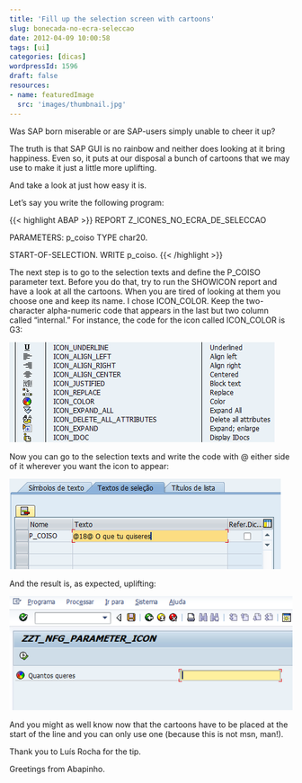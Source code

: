 ```yaml
---
title: 'Fill up the selection screen with cartoons'
slug: bonecada-no-ecra-seleccao
date: 2012-04-09 10:00:58
tags: [ui]
categories: [dicas]
wordpressId: 1596
draft: false
resources:
- name: featuredImage
  src: 'images/thumbnail.jpg'
---
```

Was SAP born miserable or are SAP-users simply unable to cheer it up?

The truth is that SAP GUI is no rainbow and neither does looking at it bring happiness. Even so, it puts at our disposal a bunch of cartoons that we may use to make it just a little more uplifting.

And take a look at just how easy it is.

<!--more-->

Let’s say you write the following program:


{{< highlight ABAP >}}
REPORT  Z_ICONES_NO_ECRA_DE_SELECCAO

PARAMETERS: p_coiso TYPE char20.

START-OF-SELECTION.
  WRITE p_coiso.
{{< /highlight >}}

The next step is to go to the selection texts and define the P_COISO parameter text. Before you do that, try to run the SHOWICON report and have a look at all the cartoons. When you are tired of looking at them you choose one and keep its name. I chose ICON_COLOR. Keep the two-character alpha-numeric code that appears in the last but two column called “internal.” For instance, the code for the icon called ICON_COLOR is G3:

[![image][1]][2]

Now you can go to the selection texts and write the code with @ either side of it wherever you want the icon to appear:

[![image][3]][4]

And the result is, as expected, uplifting:

[![image][5]][6]

And you might as well know now that the cartoons have to be placed at the start of the line and you can only use one (because this is not msn, man!).

Thank you to Luís Rocha for the tip.

Greetings from Abapinho.

   [1]: images/icones1.png (icones1)
   [2]: images/icones1.png
   [3]: images/icones2.png (icones2)
   [4]: images/icones2.png
   [5]: images/icones3.png (icones3)
   [6]: images/icones3.png

